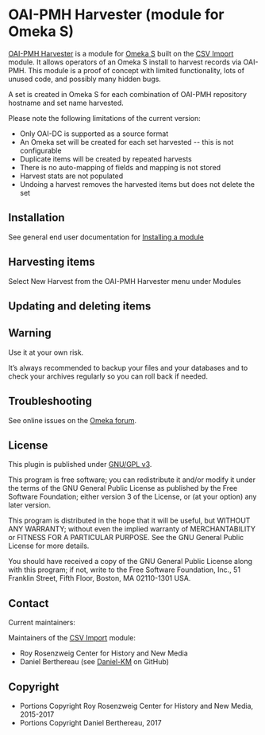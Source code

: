 OAI-PMH Harvester (module for Omeka S)
===============================

[OAI-PMH Harvester] is a module for [Omeka S] built on the [CSV Import] module. It allows operators of an Omeka S install to harvest records via OAI-PMH. This module is a proof of concept with limited functionality, lots of unused code, and possibly many hidden bugs.

A set is created in Omeka S for each combination of OAI-PMH repository hostname and set name harvested.

Please note the following limitations of the current version:
 - Only OAI-DC is supported as a source format
 - An Omeka set will be created for each set harvested -- this is not configurable
 - Duplicate items will be created by repeated harvests
 - There is no auto-mapping of fields and mapping is not stored
 - Harvest stats are not populated
 - Undoing a harvest removes the harvested items but does not delete the set

Installation
------------

See general end user documentation for [Installing a module](http://dev.omeka.org/docs/s/user-manual/modules/#installing-modules)

Harvesting items
----------------

Select New Harvest from the OAI-PMH Harvester menu under Modules

Updating and deleting items
---------------------------


Warning
-------

Use it at your own risk.

It’s always recommended to backup your files and your databases and to check your archives regularly so you can roll back if needed.

Troubleshooting
---------------

See online issues on the [Omeka forum].

License
-------

This plugin is published under [GNU/GPL v3].

This program is free software; you can redistribute it and/or modify it under the terms of the GNU General Public License as published by the Free Software Foundation; either version 3 of the License, or (at your option) any later version.

This program is distributed in the hope that it will be useful, but WITHOUT ANY WARRANTY; without even the implied warranty of MERCHANTABILITY or FITNESS FOR A PARTICULAR PURPOSE. See the GNU General Public License for more details.

You should have received a copy of the GNU General Public License along with this program; if not, write to the Free Software Foundation, Inc., 51 Franklin Street, Fifth Floor, Boston, MA 02110-1301 USA.

Contact
-------

Current maintainers:


Maintainers of the [CSV Import] module:
* Roy Rosenzweig Center for History and New Media
* Daniel Berthereau (see [Daniel-KM] on GitHub)

Copyright
---------

* Portions Copyright Roy Rosenzweig Center for History and New Media, 2015-2017
* Portions Copyright Daniel Berthereau, 2017

[OAI-PMH Harvester]: https://github.com/
[CSV Import]: https://github.com/Omeka-s-modules/OaiPmhHarvester
[Omeka S]: https://omeka.org/s
[Omeka forum]: https://forum.omeka.org/c/omeka-s/modules
[GNU/GPL v3]: https://www.gnu.org/licenses/gpl-3.0.html
[Daniel-KM]: https://github.com/Daniel-KM "Daniel Berthereau"

